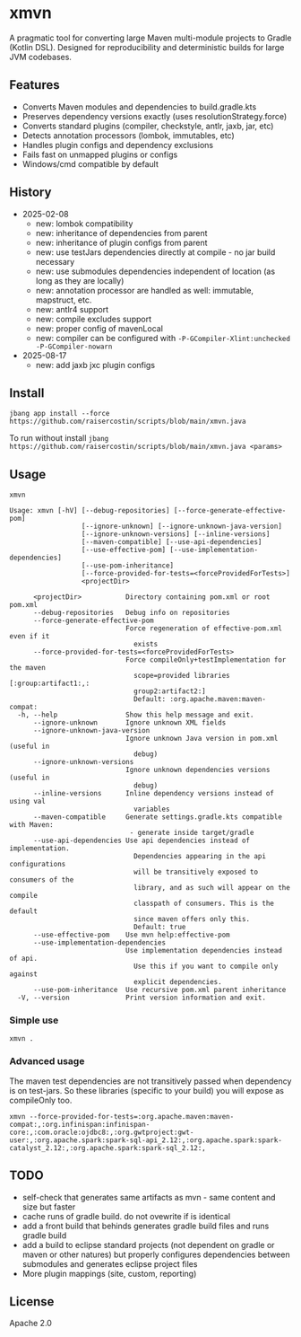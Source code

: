 # xmvn

A pragmatic tool for converting large Maven multi-module projects to Gradle (Kotlin DSL). Designed for reproducibility and deterministic builds for large JVM codebases.

## Features

* Converts Maven modules and dependencies to build.gradle.kts
* Preserves dependency versions exactly (uses resolutionStrategy.force)
* Converts standard plugins (compiler, checkstyle, antlr, jaxb, jar, etc)
* Detects annotation processors (lombok, immutables, etc)
* Handles plugin configs and dependency exclusions
* Fails fast on unmapped plugins or configs
* Windows/cmd compatible by default

## History

- 2025-02-08
  - new: lombok compatibility
  - new: inheritance of dependencies from parent
  - new: inheritance of plugin configs from parent
  - new: use testJars dependencies directly at compile - no jar build necessary
  - new: use submodules dependencies independent of location (as long as they are locally)
  - new: annotation processor are handled as well: immutable, mapstruct, etc.
  - new: antlr4 support
  - new: compile excludes support
  - new: proper config of mavenLocal
  - new: compiler can be configured with `-P-GCompiler-Xlint:unchecked -P-GCompiler-nowarn`
- 2025-08-17
  - new: add jaxb jxc plugin configs

## Install

`jbang app install --force https://github.com/raisercostin/scripts/blob/main/xmvn.java`

To run without install
`jbang https://github.com/raisercostin/scripts/blob/main/xmvn.java <params>`

## Usage

```
xmvn

Usage: xmvn [-hV] [--debug-repositories] [--force-generate-effective-pom]
                  [--ignore-unknown] [--ignore-unknown-java-version]
                  [--ignore-unknown-versions] [--inline-versions]
                  [--maven-compatible] [--use-api-dependencies]
                  [--use-effective-pom] [--use-implementation-dependencies]
                  [--use-pom-inheritance]
                  [--force-provided-for-tests=<forceProvidedForTests>]
                  <projectDir>

      <projectDir>           Directory containing pom.xml or root pom.xml
      --debug-repositories   Debug info on repositories
      --force-generate-effective-pom
                             Force regeneration of effective-pom.xml even if it
                               exists
      --force-provided-for-tests=<forceProvidedForTests>
                             Force compileOnly+testImplementation for the maven
                               scope=provided libraries [:group:artifact1:,:
                               group2:artifact2:]
                               Default: :org.apache.maven:maven-compat:
  -h, --help                 Show this help message and exit.
      --ignore-unknown       Ignore unknown XML fields
      --ignore-unknown-java-version
                             Ignore unknown Java version in pom.xml (useful in
                               debug)
      --ignore-unknown-versions
                             Ignore unknown dependencies versions (useful in
                               debug)
      --inline-versions      Inline dependency versions instead of using val
                               variables
      --maven-compatible     Generate settings.gradle.kts compatible with Maven:
                              - generate inside target/gradle
      --use-api-dependencies Use api dependencies instead of implementation.
                               Dependencies appearing in the api configurations
                               will be transitively exposed to consumers of the
                               library, and as such will appear on the compile
                               classpath of consumers. This is the default
                               since maven offers only this.
                               Default: true
      --use-effective-pom    Use mvn help:effective-pom
      --use-implementation-dependencies
                             Use implementation dependencies instead of api.
                               Use this if you want to compile only against
                               explicit dependencies.
      --use-pom-inheritance  Use recursive pom.xml parent inheritance
  -V, --version              Print version information and exit.
```

### Simple use

`xmvn .`


### Advanced usage

The maven test dependencies are not transitively passed when dependency is on test-jars. So these libraries (specific to your build) you will expose as compileOnly too.

`xmvn --force-provided-for-tests=:org.apache.maven:maven-compat:,:org.infinispan:infinispan-core:,:com.oracle:ojdbc8:,:org.gwtproject:gwt-user:,:org.apache.spark:spark-sql-api_2.12:,:org.apache.spark:spark-catalyst_2.12:,:org.apache.spark:spark-sql_2.12:,`

## TODO

- self-check that generates same artifacts as mvn - same content and size but faster
- cache runs of gradle build. do not ovewrite if is identical
- add a front build that behinds generates gradle build files and runs gradle build
- add a build to eclipse standard projects (not dependent on gradle or maven or other natures) but properly configures dependencies
  between submodules and generates eclipse project files
- More plugin mappings (site, custom, reporting)

## License

Apache 2.0
